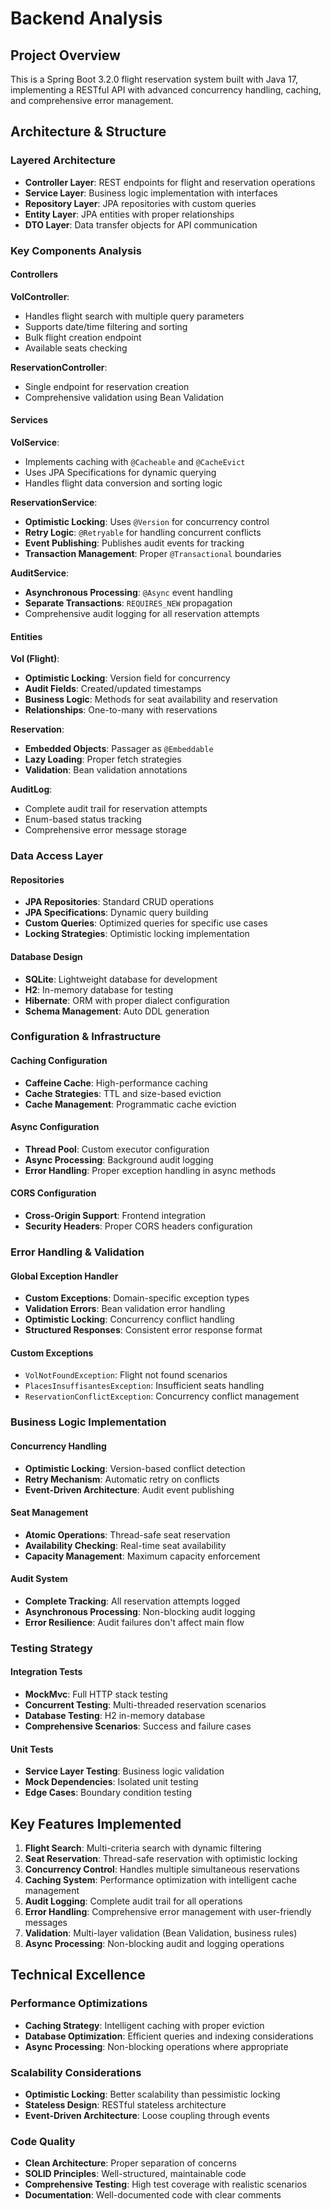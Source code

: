 # Backend Analysis

## Project Overview
This is a Spring Boot 3.2.0 flight reservation system built with Java 17, implementing a RESTful API with advanced concurrency handling, caching, and comprehensive error management.

## Architecture & Structure

### Layered Architecture
- **Controller Layer**: REST endpoints for flight and reservation operations
- **Service Layer**: Business logic implementation with interfaces
- **Repository Layer**: JPA repositories with custom queries
- **Entity Layer**: JPA entities with proper relationships
- **DTO Layer**: Data transfer objects for API communication

### Key Components Analysis

#### Controllers
**VolController**:
- Handles flight search with multiple query parameters
- Supports date/time filtering and sorting
- Bulk flight creation endpoint
- Available seats checking

**ReservationController**:
- Single endpoint for reservation creation
- Comprehensive validation using Bean Validation

#### Services
**VolService**:
- Implements caching with `@Cacheable` and `@CacheEvict`
- Uses JPA Specifications for dynamic querying
- Handles flight data conversion and sorting logic

**ReservationService**:
- **Optimistic Locking**: Uses `@Version` for concurrency control
- **Retry Logic**: `@Retryable` for handling concurrent conflicts
- **Event Publishing**: Publishes audit events for tracking
- **Transaction Management**: Proper `@Transactional` boundaries

**AuditService**:
- **Asynchronous Processing**: `@Async` event handling
- **Separate Transactions**: `REQUIRES_NEW` propagation
- Comprehensive audit logging for all reservation attempts

#### Entities
**Vol (Flight)**:
- **Optimistic Locking**: Version field for concurrency
- **Audit Fields**: Created/updated timestamps
- **Business Logic**: Methods for seat availability and reservation
- **Relationships**: One-to-many with reservations

**Reservation**:
- **Embedded Objects**: Passager as `@Embeddable`
- **Lazy Loading**: Proper fetch strategies
- **Validation**: Bean validation annotations

**AuditLog**:
- Complete audit trail for reservation attempts
- Enum-based status tracking
- Comprehensive error message storage

### Data Access Layer

#### Repositories
- **JPA Repositories**: Standard CRUD operations
- **JPA Specifications**: Dynamic query building
- **Custom Queries**: Optimized queries for specific use cases
- **Locking Strategies**: Optimistic locking implementation

#### Database Design
- **SQLite**: Lightweight database for development
- **H2**: In-memory database for testing
- **Hibernate**: ORM with proper dialect configuration
- **Schema Management**: Auto DDL generation

### Configuration & Infrastructure

#### Caching Configuration
- **Caffeine Cache**: High-performance caching
- **Cache Strategies**: TTL and size-based eviction
- **Cache Management**: Programmatic cache eviction

#### Async Configuration
- **Thread Pool**: Custom executor configuration
- **Async Processing**: Background audit logging
- **Error Handling**: Proper exception handling in async methods

#### CORS Configuration
- **Cross-Origin Support**: Frontend integration
- **Security Headers**: Proper CORS headers configuration

### Error Handling & Validation

#### Global Exception Handler
- **Custom Exceptions**: Domain-specific exception types
- **Validation Errors**: Bean validation error handling
- **Optimistic Locking**: Concurrency conflict handling
- **Structured Responses**: Consistent error response format

#### Custom Exceptions
- `VolNotFoundException`: Flight not found scenarios
- `PlacesInsuffisantesException`: Insufficient seats handling
- `ReservationConflictException`: Concurrency conflict management

### Business Logic Implementation

#### Concurrency Handling
- **Optimistic Locking**: Version-based conflict detection
- **Retry Mechanism**: Automatic retry on conflicts
- **Event-Driven Architecture**: Audit event publishing

#### Seat Management
- **Atomic Operations**: Thread-safe seat reservation
- **Availability Checking**: Real-time seat availability
- **Capacity Management**: Maximum capacity enforcement

#### Audit System
- **Complete Tracking**: All reservation attempts logged
- **Asynchronous Processing**: Non-blocking audit logging
- **Error Resilience**: Audit failures don't affect main flow

### Testing Strategy

#### Integration Tests
- **MockMvc**: Full HTTP stack testing
- **Concurrent Testing**: Multi-threaded reservation scenarios
- **Database Testing**: H2 in-memory database
- **Comprehensive Scenarios**: Success and failure cases

#### Unit Tests
- **Service Layer Testing**: Business logic validation
- **Mock Dependencies**: Isolated unit testing
- **Edge Cases**: Boundary condition testing

## Key Features Implemented

1. **Flight Search**: Multi-criteria search with dynamic filtering
2. **Seat Reservation**: Thread-safe reservation with optimistic locking
3. **Concurrency Control**: Handles multiple simultaneous reservations
4. **Caching System**: Performance optimization with intelligent cache management
5. **Audit Logging**: Complete audit trail for all operations
6. **Error Handling**: Comprehensive error management with user-friendly messages
7. **Validation**: Multi-layer validation (Bean Validation, business rules)
8. **Async Processing**: Non-blocking audit and logging operations

## Technical Excellence

### Performance Optimizations
- **Caching Strategy**: Intelligent caching with proper eviction
- **Database Optimization**: Efficient queries and indexing considerations
- **Async Processing**: Non-blocking operations where appropriate

### Scalability Considerations
- **Optimistic Locking**: Better scalability than pessimistic locking
- **Stateless Design**: RESTful stateless architecture
- **Event-Driven Architecture**: Loose coupling through events

### Code Quality
- **Clean Architecture**: Proper separation of concerns
- **SOLID Principles**: Well-structured, maintainable code
- **Comprehensive Testing**: High test coverage with realistic scenarios
- **Documentation**: Well-documented code with clear comments